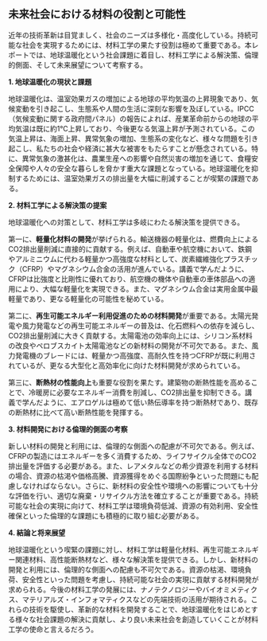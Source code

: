 ## 未来社会における材料の役割と可能性

近年の技術革新は目覚ましく、社会のニーズは多様化・高度化している。持続可能な社会を実現するためには、材料工学の果たす役割は極めて重要である。本レポートでは、地球温暖化という社会課題に着目し、材料工学による解決策、倫理的側面、そして未来展望について考察する。

**1. 地球温暖化の現状と課題**

地球温暖化は、温室効果ガスの増加による地球の平均気温の上昇現象であり、気候変動を引き起こし、生態系や人間の生活に深刻な影響を及ぼしている。IPCC（気候変動に関する政府間パネル）の報告によれば、産業革命前からの地球の平均気温は既に約1℃上昇しており、今後更なる気温上昇が予測されている。この気温上昇は、海面上昇、異常気象の増加、生態系の変化など、様々な問題を引き起こし、私たちの社会や経済に甚大な被害をもたらすことが懸念されている。特に、異常気象の激甚化は、農業生産への影響や自然災害の増加を通じて、食糧安全保障や人々の安全な暮らしを脅かす重大な課題となっている。地球温暖化を抑制するためには、温室効果ガスの排出量を大幅に削減することが喫緊の課題である。

**2. 材料工学による解決策の提案**

地球温暖化への対策として、材料工学は多岐にわたる解決策を提供できる。

第一に、**軽量化材料の開発**が挙げられる。輸送機器の軽量化は、燃費向上によるCO2排出量削減に直接的に貢献する。例えば、自動車や航空機において、鉄鋼やアルミニウムに代わる軽量かつ高強度な材料として、炭素繊維強化プラスチック（CFRP）やマグネシウム合金の活用が進んでいる。講義で学んだように、CFRPは比強度と比剛性に優れており、航空機の機体や自動車の車体部品への適用により、大幅な軽量化を実現できる。また、マグネシウム合金は実用金属中最軽量であり、更なる軽量化の可能性を秘めている。

第二に、**再生可能エネルギー利用促進のための材料開発**が重要である。太陽光発電や風力発電などの再生可能エネルギーの普及は、化石燃料への依存を減らし、CO2排出量削減に大きく貢献する。太陽電池の効率向上には、シリコン系材料の改良やペロブスカイト太陽電池などの新材料の開発が不可欠である。また、風力発電機のブレードには、軽量かつ高強度、高耐久性を持つCFRPが既に利用されているが、更なる大型化と高効率化に向けた材料開発が求められている。

第三に、**断熱材の性能向上**も重要な役割を果たす。建築物の断熱性能を高めることで、冷暖房に必要なエネルギー消費を削減し、CO2排出量を抑制できる。講義で学んだように、エアロゲルは極めて低い熱伝導率を持つ断熱材であり、既存の断熱材に比べて高い断熱性能を発揮する。

**3. 材料開発における倫理的側面の考察**

新しい材料の開発と利用には、倫理的な側面への配慮が不可欠である。例えば、CFRPの製造にはエネルギーを多く消費するため、ライフサイクル全体でのCO2排出量を評価する必要がある。また、レアメタルなどの希少資源を利用する材料の場合、資源の枯渇や価格高騰、資源獲得をめぐる国際紛争といった問題にも配慮しなければならない。さらに、新材料の安全性や環境への影響についても十分な評価を行い、適切な廃棄・リサイクル方法を確立することが重要である。持続可能な社会の実現に向けて、材料工学は環境負荷低減、資源の有効利用、安全性確保といった倫理的な課題にも積極的に取り組む必要がある。

**4. 結論と将来展望**

地球温暖化という喫緊の課題に対し、材料工学は軽量化材料、再生可能エネルギー関連材料、高性能断熱材など、様々な解決策を提供できる。しかし、新材料の開発と利用には、倫理的な側面への配慮も不可欠である。資源の枯渇、環境負荷、安全性といった問題を考慮し、持続可能な社会の実現に貢献する材料開発が求められる。今後の材料工学の発展には、ナノテクノロジーやバイオミメティクス、マテリアルズ・インフォマティクスなどの先端技術の活用が期待される。これらの技術を駆使し、革新的な材料を開発することで、地球温暖化をはじめとする様々な社会課題の解決に貢献し、より良い未来社会を創造していくことが材料工学の使命と言えるだろう。
